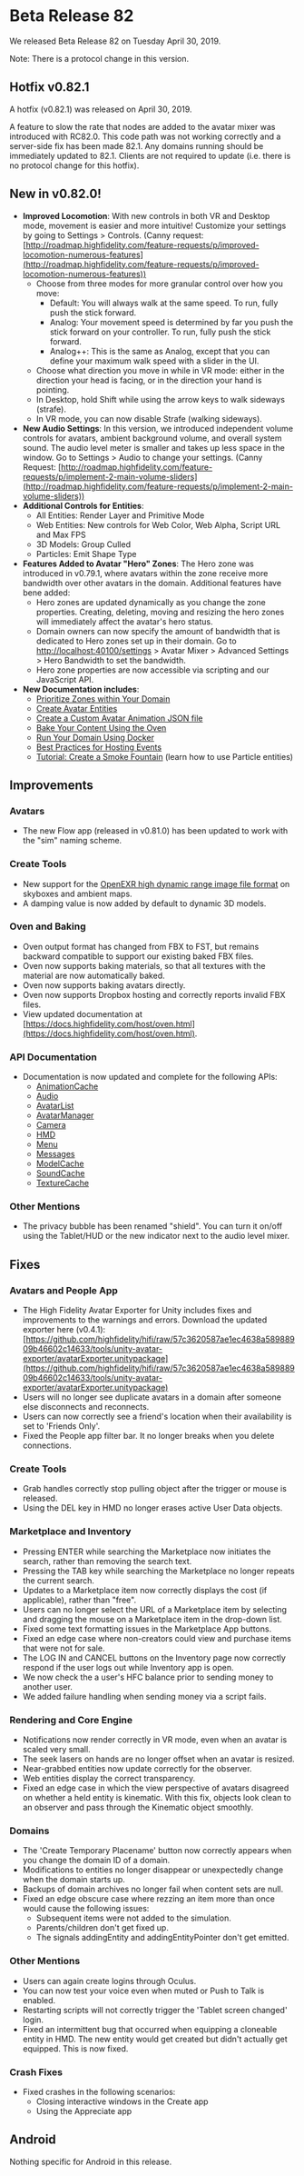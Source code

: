 # Beta Release 82

We released Beta Release 82 on Tuesday April 30, 2019.

Note: There is a protocol change in this version.

## Hotfix v0.82.1

A hotfix (v0.82.1) was released on April 30, 2019. 

A feature to slow the rate that nodes are added to the avatar mixer was introduced with RC82.0. This code path was not working correctly and a server-side fix has been made 82.1. Any domains running should be immediately updated to 82.1. Clients are not required to update (i.e. there is no protocol change for this hotfix).

## New in v0.82.0!

* **Improved Locomotion**: With new controls in both VR and Desktop mode, movement is easier and more intuitive! Customize your settings by going to Settings > Controls. (Canny request: [http://roadmap.highfidelity.com/feature-requests/p/improved-locomotion-numerous-features](http://roadmap.highfidelity.com/feature-requests/p/improved-locomotion-numerous-features))
    * Choose from three modes for more granular control over how you move: 
        * Default: You will always walk at the same speed. To run, fully push the stick forward. 
        * Analog: Your movement speed is determined by far you push the stick forward on your controller. To run, fully push the stick forward. 
        * Analog++: This is the same as Analog, except that you can define your maximum walk speed with a slider in the UI.
    * Choose what direction you move in while in VR mode: either in the direction your head is facing, or in the direction your hand is pointing.
    * In Desktop, hold Shift while using the arrow keys to walk sideways (strafe).
    * In VR mode, you can now disable Strafe (walking sideways).
* **New Audio Settings**: In this version, we introduced independent volume controls for avatars, ambient background volume, and overall system sound. The audio level meter is smaller and takes up less space in the window. Go to Settings > Audio to change your settings. (Canny Request: [http://roadmap.highfidelity.com/feature-requests/p/implement-2-main-volume-sliders](http://roadmap.highfidelity.com/feature-requests/p/implement-2-main-volume-sliders))
* **Additional Controls for Entities**: 
    * All Entities: Render Layer and Primitive Mode
    * Web Entities: New controls for Web Color, Web Alpha, Script URL and Max FPS
    * 3D Models: Group Culled
    * Particles: Emit Shape Type
* **Features Added to Avatar "Hero" Zones**: The Hero zone was introduced in v0.79.1, where avatars within the zone receive more bandwidth over other avatars in the domain. Additional features have bene added:
    * Hero zones are updated dynamically as you change the zone properties. Creating, deleting, moving and resizing the hero zones will immediately affect the avatar's hero status. 
    * Domain owners can now specify the amount of bandwidth that is dedicated to Hero zones set up in their domain. Go to [http://localhost:40100/settings](http://localhost:40100/settings) > Avatar Mixer > Advanced Settings > Hero Bandwidth to set the bandwidth.
    * Hero zone properties are now accessible via scripting and our JavaScript API.
* **New Documentation includes**: 
    * [Prioritize Zones within Your Domain](https://docs.highfidelity.com/create/entities/hero-zone.html)
    * [Create Avatar Entities](https://docs.highfidelity.com/create/entities/avatar-interactions.html#create-avatar-entities)
    * [Create a Custom Avatar Animation JSON file](https://docs.highfidelity.com/create/avatars/custom-animations.html#create-a-custom-avatar-animation-json-file)
    * [Bake Your Content Using the Oven](https://docs.highfidelity.com/host/oven.html)
    * [Run Your Domain Using Docker](https://docs.highfidelity.com/host/run-domain-docker.html)
    * [Best Practices for Hosting Events](https://docs.highfidelity.com/host/domain-settings-event.html)
    * [Tutorial: Create a Smoke Fountain](https://docs.highfidelity.com/create/entities/create-fountain.html) (learn how to use Particle entities)
    
## Improvements

### Avatars

* The new Flow app (released in v0.81.0) has been updated to work with the "sim" naming scheme.

### Create Tools

* New support for the [OpenEXR high dynamic range image file format](http://www.openexr.com) on skyboxes and ambient maps.
* A damping value is now added by default to dynamic 3D models.

### Oven and Baking

* Oven output format has changed from FBX to FST, but remains backward compatible to support our existing baked FBX files. 
* Oven now supports baking materials, so that all textures with the material are now automatically baked.
* Oven now supports baking avatars directly.
* Oven now supports Dropbox hosting and correctly reports invalid FBX files.
* View updated documentation at [https://docs.highfidelity.com/host/oven.html](https://docs.highfidelity.com/host/oven.html).

### API Documentation
* Documentation is now updated and complete for the following APIs:
    * [AnimationCache](https://apidocs.highfidelity.com/AnimationCache.html)
    * [Audio](https://apidocs.highfidelity.com/Audio.html)
    * [AvatarList](https://apidocs.highfidelity.com/AvatarList.html)
    * [AvatarManager](https://apidocs.highfidelity.com/AvatarManager.html)
    * [Camera](https://apidocs.highfidelity.com/Camera.html)
    * [HMD](https://apidocs.highfidelity.com/HMD.html)
    * [Menu](https://apidocs.highfidelity.com/Menu.html)
    * [Messages](https://apidocs.highfidelity.com/Messages.html)
    * [ModelCache](https://apidocs.highfidelity.com/ModelCache.html)
    * [SoundCache](https://apidocs.highfidelity.com/SoundCache.html)
    * [TextureCache](https://apidocs.highfidelity.com/TextureCache.html)

### Other Mentions

* The privacy bubble has been renamed "shield". You can turn it on/off using the Tablet/HUD or the new indicator next to the audio level mixer.

## Fixes

### Avatars and People App

* The High Fidelity Avatar Exporter for Unity includes fixes and improvements to the warnings and errors. Download the updated exporter here (v0.4.1): [https://github.com/highfidelity/hifi/raw/57c3620587ae1ec4638a58988909b46602c14633/tools/unity-avatar-exporter/avatarExporter.unitypackage](https://github.com/highfidelity/hifi/raw/57c3620587ae1ec4638a58988909b46602c14633/tools/unity-avatar-exporter/avatarExporter.unitypackage)
* Users will no longer see duplicate avatars in a domain after someone else disconnects and reconnects. 
* Users can now correctly see a friend's location when their availability is set to 'Friends  Only'.
* Fixed the People app filter bar. It no longer breaks when you delete connections.

### Create Tools

* Grab handles correctly stop pulling object after the trigger or mouse is released.
* Using the DEL key in HMD no longer erases active User Data objects.

### Marketplace and Inventory

* Pressing ENTER while searching the Marketplace now initiates the search, rather than removing the search text.
* Pressing the TAB key while searching the Marketplace no longer repeats the current search.
* Updates to a Marketplace item now correctly displays the cost (if applicable), rather than "free".
* Users can no longer select the URL of a Marketplace item by selecting and dragging the mouse on a Marketplace item in the drop-down list.
* Fixed some text formatting issues in the Marketplace App buttons.
* Fixed an edge case where non-creators could view and purchase items that were not for sale.
* The LOG IN and CANCEL buttons on the Inventory page now correctly respond if the user logs out while Inventory app is open.
* We now check the a user's HFC balance prior to sending money to another user. 
* We added failure handling when sending money via a script fails.

### Rendering and Core Engine

* Notifications now render correctly in VR mode, even when an avatar is scaled very small.
* The seek lasers on hands are no longer offset when an avatar is resized.
* Near-grabbed entities now update correctly for the observer.
* Web entities display the correct transparency.
* Fixed an edge case in which the view perspective of avatars disagreed on whether a held entity is kinematic. With this fix, objects look clean to an observer and pass through the Kinematic object smoothly. 

### Domains

* The 'Create Temporary Placename' button now correctly appears when you change the domain ID of a domain.
* Modifications to entities no longer disappear or unexpectedly change when the domain starts up.
* Backups of domain archives no longer fail when content sets are null.
* Fixed an edge obscure case where rezzing an item more than once would cause the following issues:
    * Subsequent items were not added to the simulation.
    * Parents/children don't get fixed up.
    * The signals addingEntity and addingEntityPointer don't get emitted.

### Other Mentions

* Users can again create logins through Oculus.
* You can now test your voice even when muted or Push to Talk is enabled.
* Restarting scripts will not correctly trigger the 'Tablet screen changed' login.
* Fixed an intermittent bug that occurred when equipping a cloneable entity in HMD. The new entity would get created but didn't actually get equipped. This is now fixed.

### Crash Fixes

* Fixed crashes in the following scenarios: 
    * Closing interactive windows in the Create app
    * Using the Appreciate app

## Android

Nothing specific for Android in this release.
